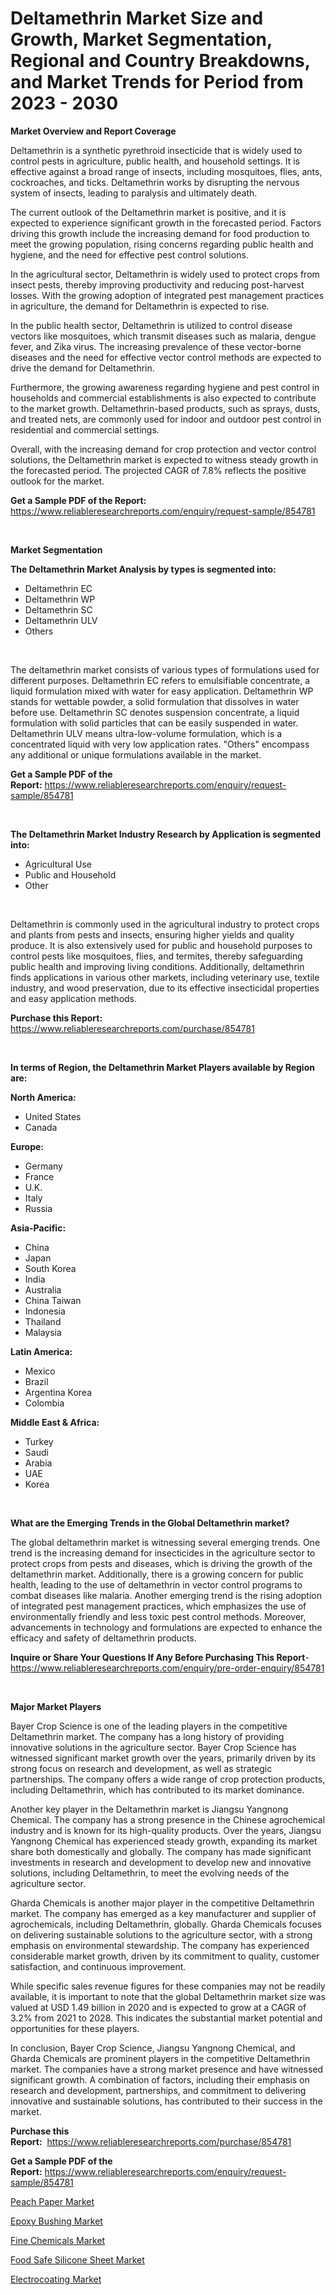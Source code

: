 <p><h1>Deltamethrin Market Size and Growth, Market Segmentation, Regional and Country Breakdowns, and Market Trends for Period from 2023 -  2030</h1></p><p><strong>Market Overview and Report Coverage</strong></p>
<p><p>Deltamethrin is a synthetic pyrethroid insecticide that is widely used to control pests in agriculture, public health, and household settings. It is effective against a broad range of insects, including mosquitoes, flies, ants, cockroaches, and ticks. Deltamethrin works by disrupting the nervous system of insects, leading to paralysis and ultimately death.</p><p>The current outlook of the Deltamethrin market is positive, and it is expected to experience significant growth in the forecasted period. Factors driving this growth include the increasing demand for food production to meet the growing population, rising concerns regarding public health and hygiene, and the need for effective pest control solutions.</p><p>In the agricultural sector, Deltamethrin is widely used to protect crops from insect pests, thereby improving productivity and reducing post-harvest losses. With the growing adoption of integrated pest management practices in agriculture, the demand for Deltamethrin is expected to rise.</p><p>In the public health sector, Deltamethrin is utilized to control disease vectors like mosquitoes, which transmit diseases such as malaria, dengue fever, and Zika virus. The increasing prevalence of these vector-borne diseases and the need for effective vector control methods are expected to drive the demand for Deltamethrin.</p><p>Furthermore, the growing awareness regarding hygiene and pest control in households and commercial establishments is also expected to contribute to the market growth. Deltamethrin-based products, such as sprays, dusts, and treated nets, are commonly used for indoor and outdoor pest control in residential and commercial settings.</p><p>Overall, with the increasing demand for crop protection and vector control solutions, the Deltamethrin market is expected to witness steady growth in the forecasted period. The projected CAGR of 7.8% reflects the positive outlook for the market.</p></p>
<p><strong>Get a Sample PDF of the Report:</strong> <a href="https://www.reliableresearchreports.com/enquiry/request-sample/854781">https://www.reliableresearchreports.com/enquiry/request-sample/854781</a></p>
<p>&nbsp;</p>
<p><strong>Market Segmentation</strong></p>
<p><strong>The Deltamethrin Market Analysis by types is segmented into:</strong></p>
<p><ul><li>Deltamethrin EC</li><li>Deltamethrin WP</li><li>Deltamethrin SC</li><li>Deltamethrin ULV</li><li>Others</li></ul></p>
<p>&nbsp;</p>
<p><p>The deltamethrin market consists of various types of formulations used for different purposes. Deltamethrin EC refers to emulsifiable concentrate, a liquid formulation mixed with water for easy application. Deltamethrin WP stands for wettable powder, a solid formulation that dissolves in water before use. Deltamethrin SC denotes suspension concentrate, a liquid formulation with solid particles that can be easily suspended in water. Deltamethrin ULV means ultra-low-volume formulation, which is a concentrated liquid with very low application rates. "Others" encompass any additional or unique formulations available in the market.</p></p>
<p><strong>Get a Sample PDF of the Report:</strong>&nbsp;<a href="https://www.reliableresearchreports.com/enquiry/request-sample/854781">https://www.reliableresearchreports.com/enquiry/request-sample/854781</a></p>
<p>&nbsp;</p>
<p><strong>The Deltamethrin Market Industry Research by Application is segmented into:</strong></p>
<p><ul><li>Agricultural Use</li><li>Public and Household</li><li>Other</li></ul></p>
<p>&nbsp;</p>
<p><p>Deltamethrin is commonly used in the agricultural industry to protect crops and plants from pests and insects, ensuring higher yields and quality produce. It is also extensively used for public and household purposes to control pests like mosquitoes, flies, and termites, thereby safeguarding public health and improving living conditions. Additionally, deltamethrin finds applications in various other markets, including veterinary use, textile industry, and wood preservation, due to its effective insecticidal properties and easy application methods.</p></p>
<p><strong>Purchase this Report:</strong>&nbsp; <a href="https://www.reliableresearchreports.com/purchase/854781">https://www.reliableresearchreports.com/purchase/854781</a></p>
<p>&nbsp;</p>
<p><strong>In terms of Region, the Deltamethrin Market Players available by Region are:</strong></p>
<p>
    <p> <strong> North America: </strong>
        <ul>
            <li>United States</li>
            <li>Canada</li>
        </ul>
        </p> 
    <p> <strong> Europe: </strong>
        <ul>
            <li>Germany</li>
            <li>France</li>
            <li>U.K.</li>
            <li>Italy</li>
            <li>Russia</li>
        </ul>
        </p> 
    <p> <strong> Asia-Pacific: </strong>
        <ul>
            <li>China</li>
            <li>Japan</li>
            <li>South Korea</li>
            <li>India</li>
            <li>Australia</li>
            <li>China Taiwan</li>
            <li>Indonesia</li>
            <li>Thailand</li>
            <li>Malaysia</li>
        </ul>
        </p> 
    <p> <strong> Latin America: </strong>
        <ul>
            <li>Mexico</li>
            <li>Brazil</li>
            <li>Argentina Korea</li>
            <li>Colombia</li>
        </ul>
        </p> 
    <p> <strong> Middle East & Africa: </strong>
        <ul>
            <li>Turkey</li>
            <li>Saudi</li>
            <li>Arabia</li>
            <li>UAE</li>
            <li>Korea</li>
        </ul>
    </p>
    </p>
<p>&nbsp;</p>
<p><strong>What are the Emerging Trends in the Global Deltamethrin market?</strong></p>
<p><p>The global deltamethrin market is witnessing several emerging trends. One trend is the increasing demand for insecticides in the agriculture sector to protect crops from pests and diseases, which is driving the growth of the deltamethrin market. Additionally, there is a growing concern for public health, leading to the use of deltamethrin in vector control programs to combat diseases like malaria. Another emerging trend is the rising adoption of integrated pest management practices, which emphasizes the use of environmentally friendly and less toxic pest control methods. Moreover, advancements in technology and formulations are expected to enhance the efficacy and safety of deltamethrin products.</p></p>
<p><strong>Inquire or Share Your Questions If Any Before Purchasing This Report</strong>- <a href="https://www.reliableresearchreports.com/enquiry/pre-order-enquiry/854781">https://www.reliableresearchreports.com/enquiry/pre-order-enquiry/854781</a></p>
<p>&nbsp;</p>
<p><strong>Major Market Players</strong></p>
<p><p>Bayer Crop Science is one of the leading players in the competitive Deltamethrin market. The company has a long history of providing innovative solutions in the agriculture sector. Bayer Crop Science has witnessed significant market growth over the years, primarily driven by its strong focus on research and development, as well as strategic partnerships. The company offers a wide range of crop protection products, including Deltamethrin, which has contributed to its market dominance.</p><p>Another key player in the Deltamethrin market is Jiangsu Yangnong Chemical. The company has a strong presence in the Chinese agrochemical industry and is known for its high-quality products. Over the years, Jiangsu Yangnong Chemical has experienced steady growth, expanding its market share both domestically and globally. The company has made significant investments in research and development to develop new and innovative solutions, including Deltamethrin, to meet the evolving needs of the agriculture sector.</p><p>Gharda Chemicals is another major player in the competitive Deltamethrin market. The company has emerged as a key manufacturer and supplier of agrochemicals, including Deltamethrin, globally. Gharda Chemicals focuses on delivering sustainable solutions to the agriculture sector, with a strong emphasis on environmental stewardship. The company has experienced considerable market growth, driven by its commitment to quality, customer satisfaction, and continuous improvement.</p><p>While specific sales revenue figures for these companies may not be readily available, it is important to note that the global Deltamethrin market size was valued at USD 1.49 billion in 2020 and is expected to grow at a CAGR of 3.2% from 2021 to 2028. This indicates the substantial market potential and opportunities for these players.</p><p>In conclusion, Bayer Crop Science, Jiangsu Yangnong Chemical, and Gharda Chemicals are prominent players in the competitive Deltamethrin market. The companies have a strong market presence and have witnessed significant growth. A combination of factors, including their emphasis on research and development, partnerships, and commitment to delivering innovative and sustainable solutions, has contributed to their success in the market.</p></p>
<p><strong>Purchase this Report:</strong>&nbsp;&nbsp;<a href="https://www.reliableresearchreports.com/purchase/854781">https://www.reliableresearchreports.com/purchase/854781</a></p>
<p></p>
<p><strong>Get a Sample PDF of the Report:</strong>&nbsp;<a href="https://www.reliableresearchreports.com/enquiry/request-sample/854781">https://www.reliableresearchreports.com/enquiry/request-sample/854781</a></p>
<p><p><a href="https://medium.com/@eltaroberts2662/peach-paper-market-report-reveals-the-latest-trends-and-growth-opportunities-of-this-market-cf3f437be596">Peach Paper Market</a></p><p><a href="https://medium.com/@ardithlynch1906/analyzing-epoxy-bushing-market-global-industry-perspective-and-forecast-2023-to-2030-e7b20356f523">Epoxy Bushing Market</a></p><p><a href="https://github.com/grishafomin4852/Market-Research-Report-List-1/blob/main/fine-chemicals-market.md">Fine Chemicals Market</a></p><p><a href="https://medium.com/@lottierunte2662/analyzing-food-safe-silicone-sheet-market-global-industry-perspective-and-forecast-2023-to-2030-0ec5fc0b22ca">Food Safe Silicone Sheet Market</a></p><p><a href="https://github.com/abbypearson7765/Market-Research-Report-List-1/blob/main/electrocoating-market.md">Electrocoating Market</a></p></p>